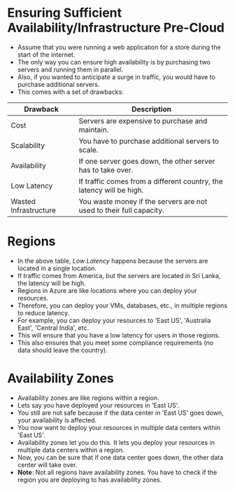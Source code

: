 # Ensuring Sufficient Availability/Infrastructure Pre-Cloud
+ Assume that you were running a web application for a store during the start of the internet.
+ The only way you can ensure high availability is by purchasing two servers and running them in parallel.
+ Also, if you wanted to anticipate a surge in traffic, you would have to purchase additional servers.
+ This comes with a set of drawbacks:

| Drawback              | Description                                                           |
|-----------------------| ----------------------------------------------------------------------|
| Cost                  | Servers are expensive to purchase and maintain.                       |
| Scalability           | You have to purchase additional servers to scale.                     |
| Availability          | If one server goes down, the other server has to take over.           |
| Low Latency           | If traffic comes from a different country, the latency will be high.  |
| Wasted Infrastructure | You waste money if the servers are not used to their full capacity.   |

# Regions
+ In the above table, *Low Latency* happens because the servers are located in a single location.
+ If traffic comes from America, but the servers are located in Sri Lanka, the latency will be high.
+ Regions in Azure are like locations where you can deploy your resources.
+ Therefore, you can deploy your VMs, databases, etc., in multiple regions to reduce latency.
+ For example, you can deploy your resources to 'East US', 'Australia East', 'Central India', etc.
+ This will ensure that you have a low latency for users in those regions.
+ This also ensures that you meet some compliance requirements (no data should leave the country).

# Availability Zones
+ Availability zones are like regions within a region.
+ Lets say you have deployed your resources in 'East US'.
+ You still are not safe because if the data center in 'East US' goes down, your availability is affected.
+ You now want to deploy your resources in multiple data centers within 'East US'.
+ Availability zones let you do this. It lets you deploy your resources in multiple data centers within a region.
+ Now, you can be sure that if one data center goes down, the other data center will take over.
+ **Note**: Not all regions have availability zones. You have to check if the region you are deploying to has availability zones.
